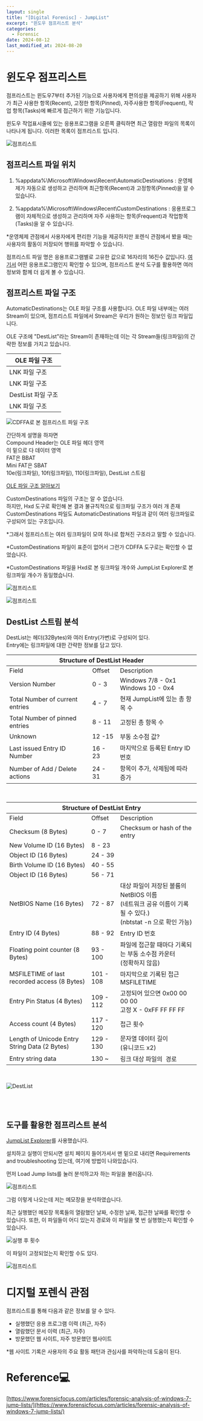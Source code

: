 ```yaml
---
layout: single
title: "[Digital Forenisc] - JumpList"
excerpt: "윈도우 점프리스트 분석"
categories:
  - Forensic
date: 2024-08-12
last_modified_at: 2024-08-20
---
```


# 윈도우 점프리스트

점프리스트는 윈도우7부터 추가된 기능으로 사용자에게 편의성을 제공하기 위해 사용자가 최근 사용한 항목(Recent), 고정한 항목(Pinned), 자주사용한 항목(Frequent), 작업 항목(Tasks)에 빠르게 접근하기 위한 기능입니다. 

윈도우 작업표시줄에 있는 응용프로그램을 오른쪽 클릭하면 최근 열람한 파일의 목록이 나타나게 됩니다. 이러한 목록이 점프리스트 입니다. 

![](/assets/forensic/JumpList.png "점프리스트")

## 점프리스트 파일 위치 

1. %appdata%\Microsoft\Windows\Recent\AutomaticDestinations 
: 운영체제가 자동으로 생성하고 관리하며 최근항목(Recent)과 고정항목(Pinned)을 알 수 있습니다.

2. %appdata%\Microsoft\Windows\Recent\CustomDestinations
: 응용프로그램이 자체적으로 생성하고 관리하며 자주 사용하는 항목(Frequent)과 작업항목(Tasks)을 알 수 있습니다.

*운영체제 관점에서 사용자에게 편리한 기능을 제공하지만 
포렌식 관점에서 봤을 때는 사용자의 활동이 저장되어 행위를 파악할 수 있습니다.

점프리스트 파일 명은 응용프로그램별로 고유한 값으로 16자리의 16진수 값입니다. 
[여기서](https://github.com/EricZimmerman/JumpList/blob/master/JumpList/Resources/AppIDs.txt) 어떤 응용프로그램인지 확인할 수 있으며, 점프리스트 분석 도구를 활용하면 여러 정보와 함께 더 쉽게 볼 수 있습니다. 

## 점프리스트 파일 구조

AutomaticDestinations는 OLE 파일 구조를 사용합니다.
OLE 파일 내부에는 여러 Stream이 있으며,
점프리스트 파일에서 Stream은 우리가 원하는 정보인 링크 파일입니다. <br>

OLE 구조에 "DestList"라는 Stream이 존재하는데 이는 각 Stream들(링크파일)의 간략한 정보를 가지고 있습니다.


  |OLE 파일 구조|
  | ----------- | 
  | LNK 파일 구조|
  | LNK 파일 구조| 
  | DestList 파일 구조 | 
  | LNK 파일 구조| 

![](/assets/forensic/JumpList/CDFFA.png "CDFFA로 본 점프리스트 파일 구조")

간단하게 설명을 하자면<BR> 
Compound Header는 OLE 파일 헤더 영역<BR>
이 밑으로 다 데이터 영역<br>
FAT은 BBAT<BR>
Mini FAT은 SBAT<BR>
10e(링크파일), 10f(링크파일), 110(링크파일), DestList 스트림

[OLE 파일 구조 알아보기](https://hovember.github.io/forensic/OLE/)

CustomDestinations 파일의 구조는 알 수 없습니다.<br>
하지만, Hxd 도구로 확인해 본 결과 불규칙적으로 링크파일 구조가 여러 개 존재<br>
CustomDestinations 파일도 AutomaticDestinations 파일과 같이 여러 링크파일로 구성되어 있는 구조입니다.<br>

*그래서 점프리스트는 여러 링크파일이 모여 하나로 합쳐진 구조라고 말할 수 있습니다.<br>

*CustomDestinations 파일이 표준이 없어서 그런가 CDFFA 도구로는 확인할 수 없었습니다. <br>

*CustomDestinations 파일을 Hxd로 본 링크파일 개수와 JumpList Explorer로 본 링크파일 개수가 동일했습니다. 

![](/assets/forensic/JumpList/Cus.png "점프리스트")

![](/assets/forensic/JumpList/Cus2.png "점프리스트")

## DestList 스트림 분석

DestList는 헤더(32Bytes)와 여러 Entry(가변)로 구성되어 있다.<br>
Entry에는 링크파일에 대한 간략한 정보를 담고 있다. 

<table><thead>
  <tr>
    <th colspan="3">Structure of DestList Header</th>
  </tr></thead>
<tbody>
  <tr>
    <td>Field</td>
    <td>Offset</td>
    <td>Description</td>
  </tr>
  <tr>
    <td>Version Number</td>
    <td>0 - 3</td>
    <td>Windows 7/8 - 0x1<br>Windows 10 - 0x4</td>
  </tr>
  <tr>
    <td>Total Number of current entries</td>
    <td>4 - 7</td>
    <td>현재 JumpList에 있는 총 항목 수 </td>
  </tr>
  <tr>
    <td>Total Number of pinned entries</td>
    <td>8 - 11</td>
    <td>고정된 총 항목 수</td>
  </tr>
  <tr>
    <td>Unknown</td>
    <td>12 -15</td>
    <td>부동 소수점 값? </td>
  </tr>
  <tr>
    <td>Last issued Entry ID Number</td>
    <td>16 - 23</td>
    <td>마지막으로 등록된 Entry ID 번호</td>
  </tr>
  <tr>
    <td>Number of Add / Delete actions</td>
    <td>24 - 31</td>
    <td>항목이 추가, 삭제됨에 따라 증가</td>
  </tr>
</tbody>
</table>

<br>

<table><thead>
  <tr>
    <th colspan="3">Structure of DestList Entry</th>
  </tr></thead>
<tbody>
  <tr>
    <td>Field</td>
    <td>Offset</td>
    <td>Description</td>
  </tr>
  <tr>
    <td>Checksum (8 Bytes)</td>
    <td>0 - 7</td>
    <td>Checksum or hash of the entry</td>
  </tr>
  <tr>
    <td>New Volume ID (16 Bytes)</td>
    <td>8 - 23</td>
    <td></td>
  </tr>
  <tr>
    <td>Object ID (16 Bytes)</td>
    <td>24 - 39</td>
    <td></td>
  </tr>
  <tr>
    <td>Birth Volume ID (16 Bytes)</td>
    <td>40 - 55</td>
    <td></td>
  </tr>
  <tr>
    <td>Object ID (16 Bytes)</td>
    <td>56 - 71</td>
    <td></td>
  </tr>
  <tr>
    <td>NetBIOS Name (16 Bytes)</td>
    <td>72 - 87</td>
    <td>대상 파일이 저장된 볼륨의 NetBIOS 이름<br>(네트워크 공유 이름이 기록될 수 있다.)<br>(nbtstat -n 으로 확인 가능)</td>
  </tr>
  <tr>
    <td>Entry ID (4 Bytes)</td>
    <td>88 - 92</td>
    <td>Entry ID 번호</td>
  </tr>
  <tr>
    <td>Floating point counter (8 Bytes)</td>
    <td>93 - 100</td>
    <td>파일에 접근할 때마다 기록되는 부동 소수점 카운터<br>(정확하지 않음)</td>
  </tr>
  <tr>
    <td>MSFILETIME of last recorded access (8 Bytes)</td>
    <td>101 - 108</td>
    <td>마지막으로 기록된 접근 MSFILETIME</td>
  </tr>
  <tr>
    <td>Entry Pin Status (4 Bytes)</td>
    <td>109 - 112</td>
    <td>고정되어 있으면 0x00 00 00 00<br>고정 X - 0xFF FF FF FF</td>
  </tr>
  <tr>
    <td>Access count (4 Bytes)</td>
    <td>117 - 120 </td>
    <td>접근 횟수</td>
  </tr>
  <tr>
    <td>Length of Unicode Entry String Data (2 Bytes) </td>
    <td>129 - 130</td>
    <td>문자열 데이터 길이<br>(유니코드 x2)</td>
  </tr>
  <tr>
    <td>Entry string data</td>
    <td>130 ~</td>
    <td>링크 대상 파일의&nbsp;&nbsp;경로 </td>
  </tr>
</tbody></table>

<br>

![](/assets/forensic/JumpList/DestList.png "DestList")

<br>
<br>

## 도구를 활용한 점프리스트 분석 

[JumpList Explorer](https://ericzimmerman.github.io/#!index.md)를 사용했습니다. 

설치하고 실행이 안되시면 설치 페이지 들어가셔서 맨 밑으로 내리면 Requirements and troubleshooting 있는데, 여기에 방법이 나와있습니다. 

먼저 Load Jump lists를 눌러 분석하고자 하는 파일을 불러옵니다. 

![](/assets/forensic/JumpList/JumpList도구.png "점프리스트")

그럼 이렇게 나오는데 저는 메모장을 분석하였습니다.

최근 실행했던 메모장 목록들의 열람했던 날짜, 수정한 날짜, 접근한 날짜를 확인할 수 있습니다. 또한, 이 파일들이 어디 있는지 경로와 이 파일을 몇 번 실행했는지 확인할 수 있습니다.

![](/assets/forensic/JumpList/실행횟수.png "실행 후 횟수")


이 파일이 고정되었는지 확인할 수도 있다. 

![](/assets/forensic/JumpList/JumpList도구2.png "점프리스트")

# 디지털 포렌식 관점

점프리스트를 통해 다음과 같은 정보를 알 수 있다. 

- 실행했던 응용 프로그램 이력 (최근, 자주)
- 열람했던 문서 이력 (최근, 자주)
- 방문했던 웹 사이트, 자주 방문했던 웹사이트

*웹 사이트 기록은 사용자의 주요 활동 패턴과 관심사를 파악하는데 도움이 된다.

# Reference💻

[https://www.forensicfocus.com/articles/forensic-analysis-of-windows-7-jump-lists/](https://www.forensicfocus.com/articles/forensic-analysis-of-windows-7-jump-lists/)